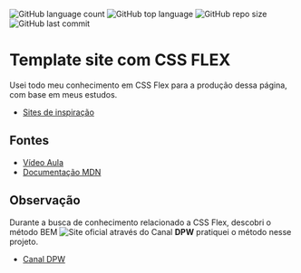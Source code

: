 ![GitHub language count](https://img.shields.io/github/languages/count/Luciopbrito/css-flex)
![GitHub top language](https://img.shields.io/github/languages/top/Luciopbrito/css-flex)
![GitHub repo size](https://img.shields.io/github/repo-size/Luciopbrito/css-flex)
![GitHub last commit](https://img.shields.io/github/last-commit/Luciopbrito/css-flex)

# Template site com CSS FLEX

Usei todo meu conhecimento em CSS Flex para a produção dessa página, com base em meus estudos.

- [Sites de inspiração](https://www.templatemonsterpreview.com/demo/98276.html?_gl=1*14xce8*_ga*MTU5MDc0MDI4Ni4xNjQzNTc1ODUz*_ga_FTPYEGT5LY*MTY0MzU3NTg1Mi4xLjEuMTY0MzU3NTg3OS4zMw..&_ga=2.35133988.465240710.1643575853-1590740286.1643575853&_gac=1.247410934.1643575859.Cj0KCQiAi9mPBhCJARIsAHchl1wNddFMgYgFZG1CeY6193vfDsqbOVxcgkObtE7r5rH74crUs8brE5MaAkFPEALw_wcB)

## Fontes

- [Vídeo Aula](https://www.youtube.com/watch?v=d-fUTdDgHt8)
- [Documentação MDN](https://developer.mozilla.org/pt-BR/docs/Web/CSS/CSS_Flexible_Box_Layout)

## Observação

Durante a busca de conhecimento relacionado a CSS Flex, descobri o método BEM ![Site oficial](http://getbem.com/)
através do Canal **DPW** pratiquei o método nesse projeto.

- [Canal DPW](https://www.youtube.com/channel/UCdHcHgSrWidiOg-mNFNB1Nw)
